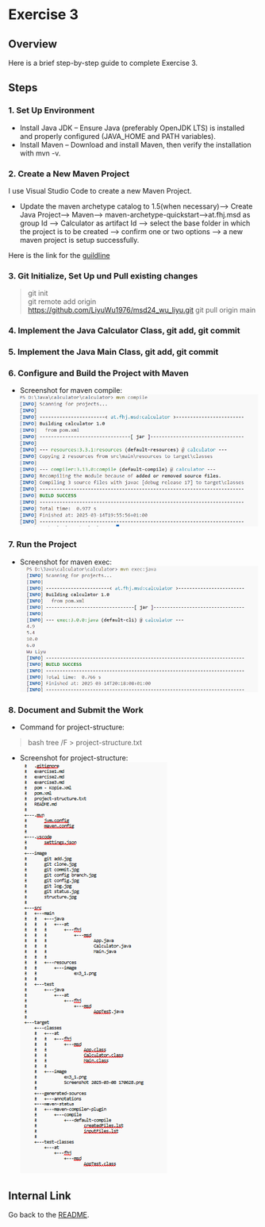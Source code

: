 # Exercise 3

## Overview

Here is a brief step-by-step guide to complete Exercise 3.

## Steps

### 1. Set Up Environment

* Install Java JDK – Ensure Java (preferably OpenJDK LTS) is installed and properly configured (JAVA_HOME and PATH variables).
* Install Maven – Download and install Maven, then verify the installation with mvn -v.


### 2. Create a New Maven Project

I use Visual Studio Code to create a new Maven Project. 
* Update the maven archetype catalog to 1.5(when necessary)--> Create Java Project--> Maven--> maven-archetype-quickstart-->at.fhj.msd as group Id --> Calculator as artifact Id --> select the base folder in which the project is to be created --> confirm one or two options --> a new maven project is setup successfully.

Here is the link for the [guildline](https://git-iit.fh-joanneum.at/iit-prog/java2/exercises/-/tree/main/00_maven?ref_type=heads)

### 3. Git Initialize, Set Up und Pull existing changes
>git init  
git remote add origin https://github.com/LiyuWu1976/msd24_wu_liyu.git
git pull origin main
>


### 4. Implement the Java Calculator Class, git add, git commit


### 5. Implement the Java Main Class, git add, git commit

### 6. Configure and Build the Project with Maven
* Screenshot for maven compile: 
![maven compile successfully](./src/main/resources/images/ex3_2.png)


### 7. Run the Project
* Screenshot for maven exec:
![maven exec successfully](./src/main/resources/images/ex3_3.png)



### 8. Document and Submit the Work

* Command for project-structure: 
> bash
> tree /F > project-structure.txt

* Screenshot for project-structure: 
![project-structure](./src/main/resources/images/ex3_1.png)



## Internal Link
Go back to the [README](./README.md).

